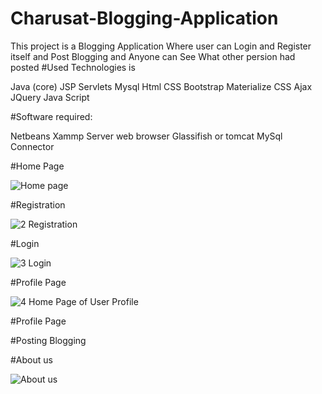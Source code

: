 # Charusat-Blogging-Application

This project is a Blogging Application Where user can Login and Register itself and Post Blogging and Anyone can See What other persion had posted
#Used Technologies is 

Java (core)
JSP
Servlets
Mysql
Html
CSS
Bootstrap
Materialize CSS
Ajax
JQuery
Java Script

#Software required:

Netbeans
Xammp Server
web browser
Glassifish or tomcat
MySql Connector

#Home Page

![Home page](https://user-images.githubusercontent.com/80538677/196195151-9c77eed8-e3d7-483f-9289-d205dbd3037d.png)

#Registration

![2 Registration](https://user-images.githubusercontent.com/80538677/196195424-7f45f176-4ac5-438a-8728-09a0b390f8b0.png)

#Login

![3 Login](https://user-images.githubusercontent.com/80538677/196195501-0ab153ac-4879-42f2-aa83-e3be24c2ec96.png)

#Profile Page

![4 Home Page of User Profile](https://user-images.githubusercontent.com/80538677/196195623-c126e254-7873-49bf-ae11-76e3b95338f5.png)

#Profile Page


#Posting Blogging


#About us

![About us](https://user-images.githubusercontent.com/80538677/196195937-0975efab-2d21-401d-9315-fad252092b3d.png)





